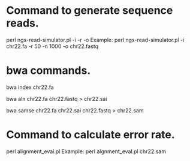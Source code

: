 # Command to generate sequence reads.
perl ngs-read-simulator.pl -i <fasta file> -r <read length> -o <output fastq file>
Example: perl ngs-read-simulator.pl -i chr22.fa -r 50 -n 1000 -o chr22.fastq

#  bwa commands.
bwa index chr22.fa

bwa aln chr22.fa chr22.fastq > chr22.sai

bwa samse chr22.fa chr22.sai chr22.fastq > chr22.sam

# Command to calculate error rate.
perl alignment_eval.pl <same file>
Example: perl algnment_eval.pl chr22.sam
